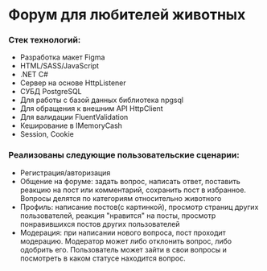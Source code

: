 <h1>Форум для любителей животных</h1>

<h3>Стек технологий:</h3>
<ul>
<li>Разработка макет Figma</li>
<li>HTML/SASS/JavaScript</li>
<li>.NET C#</li>
<li>Сервер на основе HttpListener</li>
<li>СУБД PostgreSQL</li>
<li>Для работы с базой данных библиотека npgsql</li>
<li>Для обращения к внешним API HttpClient</li>
<li>Для валидации FluentValidation</li>
<li>Кеширование в IMemoryCash</li>
<li>Session, Cookie</li>
</ul>

<h3>Реализованы следующие пользовательские сценарии:</h3>
<ul>
<li>Регистрация/авторизация</li>
<li>Общение на форуме: задать вопрос, написать ответ, поставить реакцию на пост или комментарий, сохранить пост в избранное. Вопросы делятся по категориям относительно животного</li>
<li>Профиль: написание постов(с картинкой), просмотр страниц других пользователей, реакция "нравится" на посты, просмотр понравившихся постов других пользователей</li>
<li>Модерация: при написании нового вопроса, пост проходит модерацию. Модератор может либо отклонить вопрос, либо одобрить его. Пользователь может зайти в свои вопросы и посмотреть в каком статусе находится вопрос.</li>
</ul>
